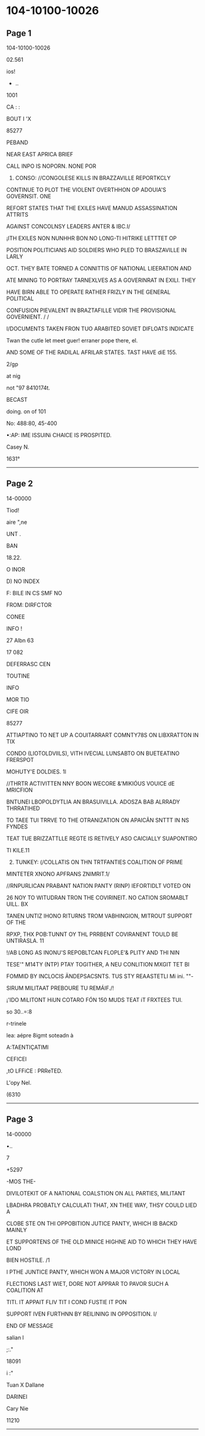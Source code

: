 # 104-10100-10026

## Page 1

104-10100-10026

02.561

ios!

- ..

1001

CA : :

BOUT I 'X

85277

PEBAND

NEAR EAST APRICA BRIEF

CALL INPO IS NOPORN. NONE POR

1. CONSO: //CONGOLESE KILLS IN BRAZZAVILLE REPORTKCLY

CONTINUE TO PLOT THE VIOLENT OVERTHHON OP ADOUIA'S GOVERNSIT. ONE

REFORT STATES THAT THE EXILES HAVE MANUD ASSASSINATION ATTRITS

AGAINST CONCOLNSY LEADERS ANTER & IBC.I/

¡ITH EXILES NON NUNHHR BON NO LONG-TI HITRIKE LETTTET OP

POSITION POLITICIANS AID SOLDIERS WHO PLED TO BRASZAVILLE IN LARLY

OCT. THEY BATE TORNED A CONNITTIS OF NATIONAL LIEERATION AND

ATE MINING TO PORTRAY TARNEXLVES AS A GOVERINRAT IN EXILI. THEY

HAVE BIRN ABLE TO OPERATE RATHER FRIZLY IN THE GENERAL POLITICAL

CONFUSION PIEVALENT IN BRAZTAFILLE VIDIR THE PROVISIONAL GOVERNIENT. / /

I/DOCUMENTS TAKEN FRON TUO ARABITED SOVIET DIFLOATS INDICATE

Twan the cutle let meet guer! erraner pope there, el.

AND SOME OF THE RADILAL AFRILAR STATES. TAST HAVE diE 155.

2/gp

at nig

not "97 8410174t.

BECAST

doing. on of 101

No: 488:80, 45-400

•:AP: IME ISSUINi CHAICE IS PROSPITED.

Casey N.

1631°

---

## Page 2

14-00000

Tiod!

aire ",ne

UNT .

BAN

18.22.

O INOR

D) NO INDEX

F: BILE IN CS SMF NO

FROM: DIRFCTOR

CONEE

INFO !

27 Albn 63

17 082

DEFERRASC CEN

TOUTINE

INFO

MOR TIO

CIFE OIR

85277

ATTIAPTINO TO NET UP A COUITARRART COMNTY78S ON LIBXRATTON IN TIX

CONDO (LIOTOLDVIILS), VITH IVECIAL LUNSABTO ON BUETEATINO FRERSPOT

MOHUTY'E DOLDIES. 1l

//THRTR ACTIVITTEN NNY BOON WECORE &'MIKIÓUS VOUICE dE MRICFION

BNTUNEI LBOPOLDYTLIA AN BRASUIVILLA. ADOSZA BAB ALRRADY THRRATIHED

TO TAEE TUI TRRVE TO THE OTRANIZATION ON APAICÃN SNTTT IN NS FYNDES

TEAT TUE BRIZZATTLLE REGTE IS RETIVELY ASO CAICIALLY SUAPONTIRO

TI KILE.11

2. TUNKEY: (/COLLATIS ON THN TRTFANTIES COALITION OF PRIME

MINTETER XNONO APFRANS ZNIMRIT.1/

//RNPURLICAN PRABANT NATION PANTY (RINP) IEFORTIDLT VOTED ON

26 NOY TO WITUDRAN TRON THE COVIRINEIT. NO CATION SROMABLT UILL. BX

TANEN UNTIZ IHONO RITURNS TROM VABHINGION, MITROUT SUPPORT OF THE

RPXP, THX POB:TUNNT OY THL PRRBENT COVIRANENT TOULD BE UNTIRASLA. 11

!/AB LONG AS INONU'S REPOBLTCAN FLOPLE'& PLITY AND THI NIN

TESE'" M14TY (NTP) PTAY TOGITHER, A NEU CONLITION MXGIT TET BI

FOMMID BY INCLOCIS ÄNDEPSACSNTS. TUS STY REAASTETLI Mi ini. ""-

SIRUM MILITAAT PREBOURE TU REMÁIF./!

¡'IDO MiLITONT HiUN COTARO FÓN 150 MUDS TEAT iT FRXTEES TUI.

so 30..=:8

r-trinele

lea: aépre 8igmt soteadn à

A:TAENTIÇATIMI

CEFICEI

,tO LFFiCE : PRReTED.

L'opy Nel.

(6310

---

## Page 3

14-00000

•..

7

+5297

-MOS THE-

DIVILOTEKIT OF A NATIONAL COALSTION ON ALL PARTIES, MILITANT

LBADHRA PROBATLY CALCULATI THAT, XN THEE WAY, THSY COULD LIED A

CLOBE STE ON THI OPPOBITION JUTICE PANTY, WHICH IB BACKD MAINLY

ET SUPPORTENS OF THE OLD MINICE HIGHNE AID TO WHICH THEY HAVE LOND

BIEN HOSTILE. /1

I PTHE JUNTICE PANTY, WHICH WON A MAJOR VICTORY IN LOCAL

FLECTIONS LAST WIET, DORE NOT APPRAR TO PAVOR SUCH A COALITION AT

TITI. IT APPAIT FLIV TIT I COND FUSTIE IT PON

SUPPORT IVEN FURTHNN BY REILINING IN OPPOSITION. I/

END OF MESSAGE

salian l

;:."

18091

i :"

Tuan X Dallane

DARINEI

Cary Nie

11210

---

